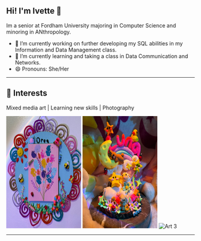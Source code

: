 ## Hi! I'm Ivette 👋

Im a senior at Fordham University majoring in Computer Science and minoring in ANthropology.

- 🔭 I’m currently working on further developing my SQL abilities in my Information and Data Management class.
- 🌱 I’m currently learning and taking a class in Data Communication and Networks.
- 😄 Pronouns: She/Her

---

## 🎨 Interests
Mixed media art | Learning new skills | Photography 

<img src="images/git1.jpg" alt="Art 1" width="200" height="300"/> <img src="images/git2.jpg" alt="Art 2" width="200" height="300"/> <img src="images/git4.jpg" alt="Art 3" width="200" height="300"/>


---

